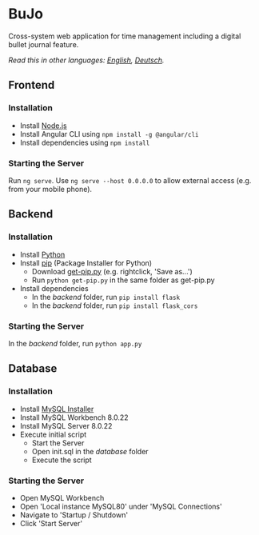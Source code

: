 # BuJo
Cross-system web application for time management including a digital bullet journal feature.

_Read this in other languages: [English](README.md), [Deutsch](README.de.md)._
## Frontend
### Installation
- Install [Node.js](https://nodejs.org/en/download/)
- Install Angular CLI using `npm install -g @angular/cli`
- Install dependencies using `npm install`
### Starting the Server
Run `ng serve`. Use `ng serve --host 0.0.0.0` to allow external access (e.g. from your mobile phone).
## Backend
### Installation
- Install [Python](https://www.python.org/downloads/)
- Install [pip](https://pypi.org/project/pip/) (Package Installer for Python)
  - Download [get-pip.py](https://bootstrap.pypa.io/get-pip.py) (e.g. rightclick, 'Save as...')
  - Run `python get-pip.py` in the same folder as get-pip.py
- Install dependencies
  - In the _backend_ folder, run `pip install flask`
  - In the _backend_ folder, run `pip install flask_cors`
### Starting the Server
In the _backend_ folder, run `python app.py`
## Database
### Installation
- Install [MySQL Installer](https://dev.mysql.com/downloads/installer/)
- Install MySQL Workbench 8.0.22
- Install MySQL Server 8.0.22
- Execute initial script
  - Start the Server
  - Open init.sql in the _database_ folder
  - Execute the script
### Starting the Server
- Open MySQL Workbench
- Open 'Local instance MySQL80' under 'MySQL Connections'
- Navigate to 'Startup / Shutdown'
- Click 'Start Server'
